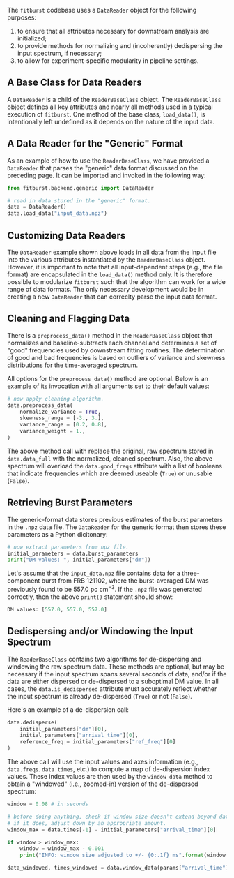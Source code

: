 The `fitburst` codebase uses a `DataReader` object for the following purposes:

1. to ensure that all attributes necessary for downstream analysis are initialized;
2. to provide methods for normalizing and (incoherently) dedispersing the input spectrum, if necessary;
3. to allow for experiment-specific modularity in pipeline settings.

## A Base Class for Data Readers
A `DataReader` is a child of the `ReaderBaseClass` object. The `ReaderBaseClass` object defines all key attributes and nearly all methods used in a typical execution of `fitburst`. One method of the base class, `load_data()`, is intentionally left undefined as it depends on the nature of the input data.

## A Data Reader for the "Generic" Format
As an example of how to use the `ReaderBaseClass`, we have provided a `DataReader` that parses the "generic" data format discussed on the preceding page. It can be imported and invoked in the following way:

``` python
from fitburst.backend.generic import DataReader

# read in data stored in the "generic" format.
data = DataReader()
data.load_data("input_data.npz")
```

## Customizing Data Readers
The `DataReader` example shown above loads in all data from the input file into the various attributes instantiated by the `ReaderBaseClass` object. However, it is important to note that all input-dependent steps (e.g., the file format) are encapsulated in the `load_data()` method only. It is therefore possible to modularize `fitburst` such that the algorithm can work for a wide range of data formats. The only necessary development would be in creating a new `DataReader` that can correclty parse the input data format.

## Cleaning and Flagging Data
There is a `preprocess_data()` method in the `ReaderBaseClass` object that normalizes and baseline-subtracts each channel and determines a set of "good" frequencies used by downstream fitting routines. The determination of good and bad frequencies is based on outliers of variance and skewness distributions for the time-averaged spectrum.

All options for the `preprocess_data()` method are optional. Below is an example of its invocation with all arguments set to their default values:

``` python
# now apply cleaning algorithm.
data.preprocess_data(
    normalize_variance = True,
    skewness_range = [-3., 3.],
    variance_range = [0.2, 0.8], 
    variance_weight = 1.,
)
```

The above method call with replace the original, raw spectrum stored in `data.data_full` with the normalized, cleaned spectrum. Also, the above spectrum will overload the `data.good_freqs` attribute with a list of booleans that indicate frequencies which are deemed useable (`True`) or unusable (`False`).

## Retrieving Burst Parameters
The generic-format data stores previous estimates of the burst parameters in the `.npz` data file. The `DataReader` for the generic format then stores these parameters as a Python dicitonary:

``` python
# now extract parameters from npz file.
initial_parameters = data.burst_parameters
print("DM values: ", initial_parameters["dm"])
```
Let's assume that the `input_data.npz` file contains data for a three-component burst from FRB 121102, where the burst-averaged DM was previously found to be 557.0 pc cm$^{-3}$. If the `.npz` file was generated correctly, then the above `print()` statement should show:

``` python
DM values: [557.0, 557.0, 557.0]
```

## Dedispersing and/or Windowing the Input Spectrum
The `ReaderBaseClass` contains two algorithms for de-dispersing and windowing the raw spectrum data. These methods are optional, but may be necessary if the input spectrum spans several seconds of data, and/or if the data are either dispersed or de-dispersed to a suboptimal DM value. In all cases, the `data.is_dedispersed` attribute must accurately reflect whether the input spectrum is already de-dispersed (`True`) or not (`False`).


Here's an example of a de-dispersion call:

``` python
data.dedisperse(
    initial_parameters["dm"][0],
    initial_parameters["arrival_time"][0],
    reference_freq = initial_parameters["ref_freq"][0]
)
```

The above call will use the input values and axes information (e.g., `data.freqs`. `data.times`, etc.) to compute a map of de-dispersion index values. These index values are then used by the `window_data` method to obtain a "windowed" (i.e., zoomed-in) version of the de-dispersed spectrum:

``` python
window = 0.08 # in seconds

# before doing anything, check if window size doesn't extend beyond data set.
# if it does, adjust down by an appropriate amount.
window_max = data.times[-1] - initial_parameters["arrival_time"][0]

if window > window_max:
    window = window_max - 0.001
    print("INFO: window size adjusted to +/- {0:.1f} ms".format(window * 1e3))

data_windowed, times_windowed = data.window_data(params["arrival_time"][0], window=window)
```
